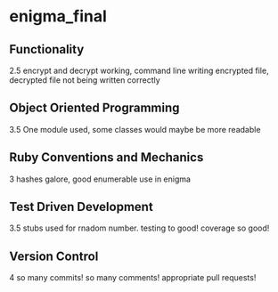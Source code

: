 # enigma_final
## Functionality
2.5 encrypt and decrypt working, command line writing encrypted file, decrypted file not being written correctly

## Object Oriented Programming
3.5 One module used, some classes would maybe be more readable

## Ruby Conventions and Mechanics
3 hashes galore, good enumerable use in enigma

## Test Driven Development
3.5 stubs used for rnadom number. testing to good! coverage so good!

## Version Control
4 so many commits! so many comments! appropriate pull requests!
